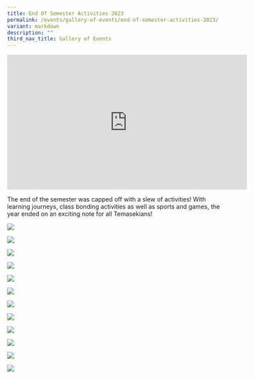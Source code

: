 ```yaml
---
title: End Of Semester Activities 2023
permalink: /events/gallery-of-events/end-of-semester-activities-2023/
variant: markdown
description: ""
third_nav_title: Gallery of Events
---
```

<iframe allowfullscreen="" allow="accelerometer; autoplay; clipboard-write; encrypted-media; gyroscope; picture-in-picture; web-share" frameborder="0" title="YouTube video player" src="https://www.youtube.com/embed/u3eesKaXGy0?si=o4i85iLOuCYVCOd7" height="315" width="560"></iframe>

The end of the semester was capped off with a slew of activities! With learning journeys, class bonding activities as well as sports and games, the year ended on an exciting note for all Temasekians!

![](/images/2023_ESA2_1.png)

![](/images/2023_ESA2_2.png)

![](/images/2023_ESA2_3.png)

![](/images/2023_ESA2_4.png)

![](/images/2023_ESA2_5.png)

![](/images/2023_ESA2_6.png)

![](/images/2023_ESA2_7.png)

![](/images/2023_ESA2_8.png)

![](/images/2023_ESA2_9.png)

![](/images/2023_ESA2_10.png)

![](/images/2023_ESA2_11.png)

![](/images/2023_ESA2_12.png)
